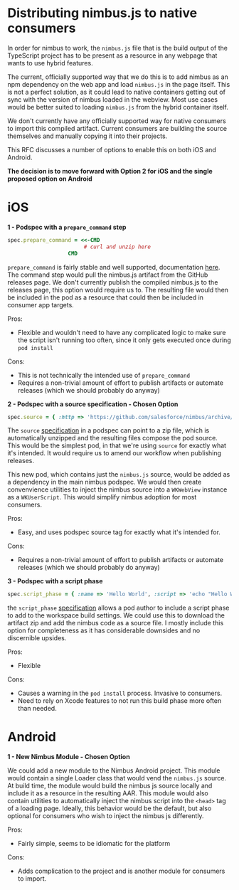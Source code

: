 # Distributing nimbus.js to native consumers

In order for nimbus to work, the `nimbus.js` file that is the build output of the TypeScript project has to be present as a resource in any webpage that wants to use hybrid features. 

The current, officially supported way that we do this is to add nimbus as an npm dependency on the web app and load `nimbus.js` in the page itself. This is not a perfect solution, as it could lead to native containers getting out of sync with the version of nimbus loaded in the webview. Most use cases would be better suited to loading `nimbus.js` from the hybrid container itself.

We don't currently have any officially supported way for native consumers to import this compiled artifact. Current consumers are building the source themselves and manually copying it into their projects.

This RFC discusses a number of options to enable this on both iOS and Android.

**The decision is to move forward with Option 2 for iOS and the single proposed option on Android**

# iOS

**1 - Podspec with a `prepare_command` step**

```ruby
spec.prepare_command = <<-CMD
                        # curl and unzip here
                   CMD
```

`prepare_command` is fairly stable and well supported, documentation [here](https://guides.cocoapods.org/syntax/podspec.html#prepare_command). The command step would pull the nimbus.js artifact from the GitHub releases page. We don't currently publish the compiled nimbus.js to the releases page, this option would require us to. The resulting file would then be included in the pod as a resource that could then be included in consumer app targets.

Pros: 
- Flexible and wouldn't need to have any complicated logic to make sure the script isn't running too often, since it only gets executed once during `pod install`

Cons: 
- This is not technically the intended use of `prepare_command`
- Requires a non-trivial amount of effort to publish artifacts or automate releases (which we should probably do anyway)

**2 - Podspec with a source specification - Chosen Option**

```ruby
spec.source = { :http => 'https://github.com/salesforce/nimbus/archive/0.0.7.zip' }
```

The `source` [specification](https://guides.cocoapods.org/syntax/podspec.html#source) in a podspec can point to a zip file, which is automatically unzipped and the resulting files compose the pod source. This would be the simplest pod, in that we're using `source` for exactly what it's intended. It would require us to amend our workflow when publishing releases.

This new pod, which contains just the `nimbus.js` source, would be added as a dependency in the main nimbus podspec. We would then create convenvience utilities to inject the nimbus source into a `WKWebView` instance as a `WKUserScript`. This would simplify nimbus adoption for most consumers.

Pros: 
- Easy, and uses podspec source tag for exactly what it's intended for.

Cons: 
- Requires a non-trivial amount of effort to publish artifacts or automate releases (which we should probably do anyway)

**3 - Podspec with a script phase**

```ruby
spec.script_phase = { :name => 'Hello World', :script => 'echo "Hello World"' }
```
the `script_phase` [specification](https://guides.cocoapods.org/syntax/podspec.html#script_phases) allows a pod author to include a script phase to add to the workspace build settings. We could use this to download the artifact zip and add the nimbus code as a source file. I mostly include this option for completeness as it has considerable downsides and no discernible upsides.

Pros: 
- Flexible

Cons: 
- Causes a warning in the `pod install` process. Invasive to consumers.
- Need to rely on Xcode features to not run this build phase more often than needed.

# Android

**1 - New Nimbus Module - Chosen Option**

We could add a new module to the Nimbus Android project. This module would contain a single Loader class that would vend the `nimbus.js` source. At build time, the module would build the nimbus js source locally and include it as a resource in the resulting AAR. This module would also contain utilities to automatically inject the nimbus script into the `<head>` tag of a loading page. Ideally, this behavior would be the default, but also optional for consumers who wish to inject the nimbus js differently.

Pros: 
- Fairly simple, seems to be idiomatic for the platform

Cons: 
- Adds complication to the project and is another module for consumers to import.
